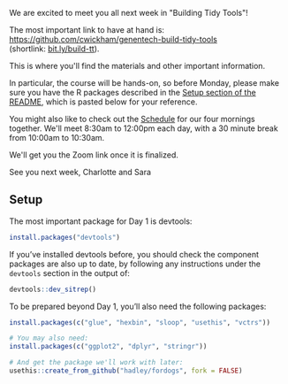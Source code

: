 We are excited to meet you all next week in "Building Tidy Tools"!

The most important link to have at hand is:
https://github.com/cwickham/genentech-build-tidy-tools  
 (shortlink: [bit.ly/build-tt](http://bit.ly/build-tt)).

This is where you'll find the materials 
and other important information.  

In particular, the course will be hands-on, 
so before Monday, 
please make sure you have the R packages described in the [Setup section of the README](https://github.com/cwickham/genentech-build-tidy-tools#setup), 
which is pasted below for your reference.

You might also like to check out the [Schedule](https://github.com/cwickham/genentech-build-tidy-tools#schedule)
for our four mornings together.
We'll meet 8:30am to 12:00pm each day, 
with a 30 minute break from 10:00am to 10:30am.

We'll get you the Zoom link once it is finalized.

See you next week,
Charlotte and Sara

## Setup

The most important package for Day 1 is devtools:

``` r
install.packages("devtools")
```

If you’ve installed devtools before, you should check the component
packages are also up to date, by following any instructions under the
`devtools` section in the output of:

``` r
devtools::dev_sitrep()
```

To be prepared beyond Day 1, you’ll also need the following packages:

``` r
install.packages(c("glue", "hexbin", "sloop", "usethis", "vctrs"))
```

``` r
# You may also need:
install.packages(c("ggplot2", "dplyr", "stringr"))

# And get the package we'll work with later:
usethis::create_from_github("hadley/fordogs", fork = FALSE)
```
